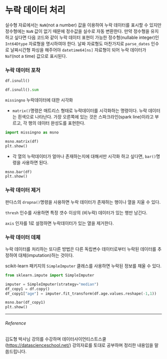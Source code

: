 <script> MathJax.Hub.Queue(["Typeset",MathJax.Hub]); </script>

# 누락 데이터 처리

실수형 자료에서는 `NaN`(not a number) 값을 이용하여 누락 데이터를 표시할 수 있지만 정수형에는 `NaN` 값이 없기 때문에 정수값을 실수로 자동 변환한다. 만약 정수형을 유지하고 싶다면 다음 코드와 같이 누락 데이터 표현이 가능한 정수형(nullable integer)인 `Int64Dtype` 자료형을 명시하여야 한다. 날짜 자료형도 마찬가지로 `parse_dates` 인수로 날짜시간형 파싱을 해주어야 `datetime64[ns]` 자료형이 되어 누락 데이터가 `NaT`(not a time) 값으로 표시된다.

### 누락 데이터 포착

~~~python
df.isnull()
~~~

~~~python
df.isnull().sum
~~~

`missingno`  누락데이터에 대한 시각화 

  - `matrix()`명령은 매트리스 형태로 누락데이터를 시각화하는 명령이다. 누락 데이터는 흰색으로 나타난다. 가장 오른쪽에 있는 것은 스파크라인(spark line)이라고 부르고, 각 행의 데이터 완성도를 표현한다.

  ~~~python
  import missingno as msno
  
  msno.matrix(df)
  plt.show()
  ~~~

  - 각 열의 누락데이터가 얼마나 존재하는지에 대해서만 시각화 하고 싶다면, `bar()`명령을 사용하면 된다.

  ~~~python
  msno.bar(df)
  plt.show()
  ~~~

  

### 누락 데이터 제거

판다스의 `dropna()`명령을 사용하면 누락 데이터가 존재하는 행이나 열을 지울 수 있다.

`thresh` 인수를 사용하면 특정 갯수 이상의 (비누락) 데이터가 있는 행만 남긴다.

`axis` 인자를 1로 설정하면 누락데이터가 있는 열을 제거한다.

### 누락 데이터 데체

누락 데이터를 처리하는 또다른 방법은 다른 독립변수 데이터로부터 누락된 데이터를 추정하여 대체(imputation)하는 것이다.

scikit-learn 패키지의 `SimpleImputer` 클래스를 사용하면 누락된 정보를 채울 수 있다.

~~~python
from sklearn.impute import SimpleImputer

imputer = SimpleImputer(strategy="median")
df_copy1 = df.copy()
df_copy1["age"] = imputer.fit_transform(df.age.values.reshape(-1,1))

msno.bar(df_copy1)
plt.show()
~~~

________________________________
###### Reference
김도형 박사님 강의를 수강하며 데이터사이언티스트스쿨(https://datascienceschool.net/) 강의자료를 토대로 공부하며 정리한 내용임을 말씀드립니다. 